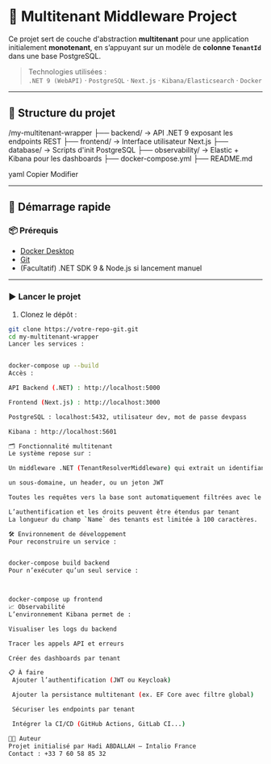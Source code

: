 # 🧱 Multitenant Middleware Project

Ce projet sert de couche d'abstraction **multitenant** pour une application initialement **monotenant**, en s’appuyant sur un modèle de **colonne `TenantId`** dans une base PostgreSQL.

> Technologies utilisées :  
> `.NET 9 (WebAPI)` · `PostgreSQL` · `Next.js` · `Kibana/Elasticsearch` · `Docker`

---

## 🔧 Structure du projet

/my-multitenant-wrapper
├── backend/ → API .NET 9 exposant les endpoints REST
├── frontend/ → Interface utilisateur Next.js
├── database/ → Scripts d'init PostgreSQL
├── observability/ → Elastic + Kibana pour les dashboards
├── docker-compose.yml
├── README.md

yaml
Copier
Modifier

---

## 🚀 Démarrage rapide

### 📦 Prérequis
- [Docker Desktop](https://www.docker.com/products/docker-desktop/)
- [Git](https://git-scm.com/)
- (Facultatif) .NET SDK 9 & Node.js si lancement manuel

---

### ▶️ Lancer le projet

1. Clonez le dépôt :
```bash
git clone https://votre-repo-git.git
cd my-multitenant-wrapper
Lancer les services :


docker-compose up --build
Accès :

API Backend (.NET) : http://localhost:5000

Frontend (Next.js) : http://localhost:3000

PostgreSQL : localhost:5432, utilisateur dev, mot de passe devpass

Kibana : http://localhost:5601

🗂️ Fonctionnalité multitenant
Le système repose sur :

Un middleware .NET (TenantResolverMiddleware) qui extrait un identifiant de tenant depuis :

un sous-domaine, un header, ou un jeton JWT

Toutes les requêtes vers la base sont automatiquement filtrées avec le TenantId

L’authentification et les droits peuvent être étendus par tenant
La longueur du champ `Name` des tenants est limitée à 100 caractères.

🛠 Environnement de développement
Pour reconstruire un service :


docker-compose build backend
Pour n’exécuter qu’un seul service :



docker-compose up frontend
📈 Observabilité
L’environnement Kibana permet de :

Visualiser les logs du backend

Tracer les appels API et erreurs

Créer des dashboards par tenant

📋 À faire
 Ajouter l’authentification (JWT ou Keycloak)

 Ajouter la persistance multitenant (ex. EF Core avec filtre global)

 Sécuriser les endpoints par tenant

 Intégrer la CI/CD (GitHub Actions, GitLab CI...)

👨‍💻 Auteur
Projet initialisé par Hadi ABDALLAH – Intalio France
Contact : +33 7 60 58 85 32